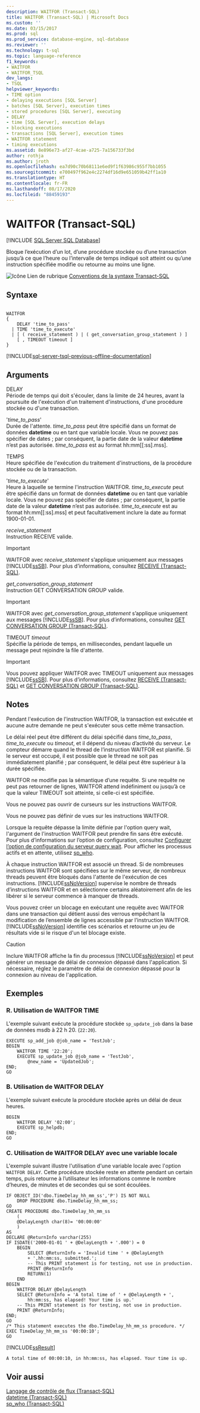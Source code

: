 ```yaml
---
description: WAITFOR (Transact-SQL)
title: WAITFOR (Transact-SQL) | Microsoft Docs
ms.custom: ''
ms.date: 03/15/2017
ms.prod: sql
ms.prod_service: database-engine, sql-database
ms.reviewer: ''
ms.technology: t-sql
ms.topic: language-reference
f1_keywords:
- WAITFOR
- WAITFOR_TSQL
dev_langs:
- TSQL
helpviewer_keywords:
- TIME option
- delaying executions [SQL Server]
- batches [SQL Server], execution times
- stored procedures [SQL Server], executing
- DELAY
- time [SQL Server], execution delays
- blocking executions
- transactions [SQL Server], execution times
- WAITFOR statement
- timing executions
ms.assetid: 8e896e73-af27-4cae-a725-7a156733f3bd
author: rothja
ms.author: jroth
ms.openlocfilehash: ea7d90c70b68111e6ed9f1f63986c955f7bb1055
ms.sourcegitcommit: e700497f962e4c2274df16d9e651059b42ff1a10
ms.translationtype: HT
ms.contentlocale: fr-FR
ms.lasthandoff: 08/17/2020
ms.locfileid: "88459193"
---
```

# <a name="waitfor-transact-sql"></a>WAITFOR (Transact-SQL)
[!INCLUDE [SQL Server SQL Database](../../includes/applies-to-version/sql-asdb.md)]

  Bloque l’exécution d’un lot, d’une procédure stockée ou d’une transaction jusqu’à ce que l’heure ou l’intervalle de temps indiqué soit atteint ou qu’une instruction spécifiée modifie ou retourne au moins une ligne.  
  
 ![Icône Lien de rubrique](../../database-engine/configure-windows/media/topic-link.gif "Icône du lien de rubrique") [Conventions de la syntaxe Transact-SQL](../../t-sql/language-elements/transact-sql-syntax-conventions-transact-sql.md)  
  
## <a name="syntax"></a>Syntaxe  
  
```syntaxsql
  
WAITFOR   
{  
    DELAY 'time_to_pass'   
  | TIME 'time_to_execute'   
  | [ ( receive_statement ) | ( get_conversation_group_statement ) ]   
    [ , TIMEOUT timeout ]  
}  
```  
  
[!INCLUDE[sql-server-tsql-previous-offline-documentation](../../includes/sql-server-tsql-previous-offline-documentation.md)]

## <a name="arguments"></a>Arguments
 DELAY  
 Période de temps qui doit s'écouler, dans la limite de 24 heures, avant la poursuite de l'exécution d'un traitement d'instructions, d'une procédure stockée ou d'une transaction.  
  
 '*time_to_pass*'  
 Durée de l'attente. *time_to_pass* peut être spécifié dans un format de données **datetime** ou en tant que variable locale. Vous ne pouvez pas spécifier de dates ; par conséquent, la partie date de la valeur **datetime** n’est pas autorisée. *time_to_pass* est au format hh:mm[[:ss].mss].
  
 TEMPS  
 Heure spécifiée de l'exécution du traitement d'instructions, de la procédure stockée ou de la transaction.  
  
 '*time_to_execute*'  
 Heure à laquelle se termine l'instruction WAITFOR. *time_to_execute* peut être spécifié dans un format de données **datetime** ou en tant que variable locale. Vous ne pouvez pas spécifier de dates ; par conséquent, la partie date de la valeur **datetime** n’est pas autorisée. *time_to_execute* est au format hh:mm[[:ss].mss] et peut facultativement inclure la date au format 1900-01-01.
  
 *receive_statement*  
 Instruction RECEIVE valide.  
  
> [!IMPORTANT]  
>  WAITFOR avec *receive_statement* s’applique uniquement aux messages [!INCLUDE[ssSB](../../includes/sssb-md.md)]. Pour plus d’informations, consultez [RECEIVE &#40;Transact-SQL&#41;](../../t-sql/statements/receive-transact-sql.md).  
  
 *get_conversation_group_statement*  
 Instruction GET CONVERSATION GROUP valide.  
  
> [!IMPORTANT]  
>  WAITFOR avec *get_conversation_group_statement* s’applique uniquement aux messages [!INCLUDE[ssSB](../../includes/sssb-md.md)]. Pour plus d’informations, consultez [GET CONVERSATION GROUP &#40;Transact-SQL&#41;](../../t-sql/statements/get-conversation-group-transact-sql.md).  
  
 TIMEOUT *timeout*  
 Spécifie la période de temps, en millisecondes, pendant laquelle un message peut rejoindre la file d'attente.  
  
> [!IMPORTANT]  
>  Vous pouvez appliquer WAITFOR avec TIMEOUT uniquement aux messages [!INCLUDE[ssSB](../../includes/sssb-md.md)]. Pour plus d’informations, consultez [RECEIVE &#40;Transact-SQL&#41;](../../t-sql/statements/receive-transact-sql.md) et [GET CONVERSATION GROUP &#40;Transact-SQL&#41;](../../t-sql/statements/get-conversation-group-transact-sql.md).  
  
## <a name="remarks"></a>Notes  
 Pendant l'exécution de l'instruction WAITFOR, la transaction est exécutée et aucune autre demande ne peut s'exécuter sous cette même transaction.  
  
 Le délai réel peut être différent du délai spécifié dans *time_to_pass*, *time_to_execute* ou *timeout*, et il dépend du niveau d’activité du serveur. Le compteur démarre quand le thread de l’instruction WAITFOR est planifié. Si le serveur est occupé, il est possible que le thread ne soit pas immédiatement planifié ; par conséquent, le délai peut être supérieur à la durée spécifiée.  
  
 WAITFOR ne modifie pas la sémantique d’une requête. Si une requête ne peut pas retourner de lignes, WAITFOR attend indéfiniment ou jusqu’à ce que la valeur TIMEOUT soit atteinte, si celle-ci est spécifiée.  
  
 Vous ne pouvez pas ouvrir de curseurs sur les instructions WAITFOR.  
  
 Vous ne pouvez pas définir de vues sur les instructions WAITFOR.  
  
 Lorsque la requête dépasse la limite définie par l'option query wait, l'argument de l'instruction WAITFOR peut prendre fin sans être exécuté. Pour plus d’informations sur l’option de configuration, consultez [Configurer l’option de configuration du serveur query wait](../../database-engine/configure-windows/configure-the-query-wait-server-configuration-option.md). Pour afficher les processus actifs et en attente, utilisez [sp_who](../../relational-databases/system-stored-procedures/sp-who-transact-sql.md).  
  
 À chaque instruction WAITFOR est associé un thread. Si de nombreuses instructions WAITFOR sont spécifiées sur le même serveur, de nombreux threads peuvent être bloqués dans l'attente de l'exécution de ces instructions. [!INCLUDE[ssNoVersion](../../includes/ssnoversion-md.md)] supervise le nombre de threads d’instructions WAITFOR et en sélectionne certains aléatoirement afin de les libérer si le serveur commence à manquer de threads.  
  
 Vous pouvez créer un blocage en exécutant une requête avec WAITFOR dans une transaction qui détient aussi des verrous empêchant la modification de l’ensemble de lignes accessible par l’instruction WAITFOR. [!INCLUDE[ssNoVersion](../../includes/ssnoversion-md.md)] identifie ces scénarios et retourne un jeu de résultats vide si le risque d'un tel blocage existe.  
  
> [!CAUTION]  
>  Inclure WAITFOR affiche la fin du processus [!INCLUDE[ssNoVersion](../../includes/ssnoversion-md.md)] et peut générer un message de délai de connexion dépassé dans l'application. Si nécessaire, réglez le paramètre de délai de connexion dépassé pour la connexion au niveau de l'application.  
  
## <a name="examples"></a>Exemples  
  
### <a name="a-using-waitfor-time"></a>R. Utilisation de WAITFOR TIME  
 L'exemple suivant exécute la procédure stockée `sp_update_job` dans la base de données msdb à 22 h 20. (`22:20`).  
  
```  
EXECUTE sp_add_job @job_name = 'TestJob';  
BEGIN  
    WAITFOR TIME '22:20';  
    EXECUTE sp_update_job @job_name = 'TestJob',  
        @new_name = 'UpdatedJob';  
END;  
GO  
```  
  
### <a name="b-using-waitfor-delay"></a>B. Utilisation de WAITFOR DELAY  
 L'exemple suivant exécute la procédure stockée après un délai de deux heures.  
  
```  
BEGIN  
    WAITFOR DELAY '02:00';  
    EXECUTE sp_helpdb;  
END;  
GO  
```  
  
### <a name="c-using-waitfor-delay-with-a-local-variable"></a>C. Utilisation de WAITFOR DELAY avec une variable locale  
 L'exemple suivant illustre l'utilisation d'une variable locale avec l'option `WAITFOR DELAY`. Cette procédure stockée reste en attente pendant un certain temps, puis retourne à l’utilisateur les informations comme le nombre d’heures, de minutes et de secondes qui se sont écoulées.  
  
```  
IF OBJECT_ID('dbo.TimeDelay_hh_mm_ss','P') IS NOT NULL  
    DROP PROCEDURE dbo.TimeDelay_hh_mm_ss;  
GO  
CREATE PROCEDURE dbo.TimeDelay_hh_mm_ss   
    (  
    @DelayLength char(8)= '00:00:00'  
    )  
AS  
DECLARE @ReturnInfo varchar(255)  
IF ISDATE('2000-01-01 ' + @DelayLength + '.000') = 0  
    BEGIN  
        SELECT @ReturnInfo = 'Invalid time ' + @DelayLength   
        + ',hh:mm:ss, submitted.';  
        -- This PRINT statement is for testing, not use in production.  
        PRINT @ReturnInfo   
        RETURN(1)  
    END  
BEGIN  
    WAITFOR DELAY @DelayLength  
    SELECT @ReturnInfo = 'A total time of ' + @DelayLength + ',   
        hh:mm:ss, has elapsed! Your time is up.'  
    -- This PRINT statement is for testing, not use in production.  
    PRINT @ReturnInfo;  
END;  
GO  
/* This statement executes the dbo.TimeDelay_hh_mm_ss procedure. */  
EXEC TimeDelay_hh_mm_ss '00:00:10';  
GO  
```  
  
 [!INCLUDE[ssResult](../../includes/ssresult-md.md)]  
  
 `A total time of 00:00:10, in hh:mm:ss, has elapsed. Your time is up.`  
  
## <a name="see-also"></a>Voir aussi  
 [Langage de contrôle de flux &#40;Transact-SQL&#41;](~/t-sql/language-elements/control-of-flow.md)   
 [datetime &#40;Transact-SQL&#41;](../../t-sql/data-types/datetime-transact-sql.md)   
 [sp_who &#40;Transact-SQL&#41;](../../relational-databases/system-stored-procedures/sp-who-transact-sql.md)  
  
